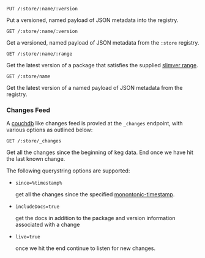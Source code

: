 ```
PUT /:store/:name/:version
```

Put a versioned, named payload of JSON metadata into the registry.

```
GET /:store/:name/:version
```

Get a versioned, named payload of JSON metadata from the `:store` registry.

```
GET /:store/:name/:range
```

Get the latest version of a package that satisfies the supplied [slimver range](https://github.com/DamonOehlman/slimver-spec#ranges).

```
GET /:store/name
```

Get the latest version of a named payload of JSON metadata from the registry.

### Changes Feed

A [couchdb](http://couchdb.apache.org) like changes feed is provied at the `_changes` endpoint, with various options as outlined below:

```
GET /:store/_changes
```

Get all the changes since the beginning of keg data. End once we have hit the last known change.

The following querystring options are supported:

  - `since=%timestamp%`

     get all the changes since the specified [monontonic-timestamp](https://github.com/dominictarr/monotonic-timestamp).

  - `includeDocs=true`

    get the docs in addition to the package and version information associated with a change


  - `live=true`

    once we hit the end continue to listen for new changes.
